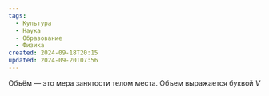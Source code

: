 ```yaml
---
tags:
  - Культура
  - Наука
  - Образование
  - Физика
created: 2024-09-18T20:15
updated: 2024-09-20T07:56
---
```

Объём — это мера занятости телом места.
Объем выражается буквой $V$ 
